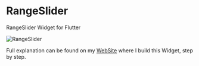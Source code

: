 # RangeSlider
RangeSlider Widget for Flutter

![RangeSlider](https://www.didierboelens.com/images/range_slider.gif)

Full explanation can be found on my [WebSite](https://www.didierboelens.com/2018/07/range-slider/) where I build this Widget, step by step.
